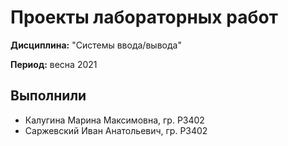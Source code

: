 # Проекты лабораторных работ

**Дисциплина:** "Системы ввода/вывода"

**Период:** весна 2021

## Выполнили

- Калугина Марина Максимовна, гр. P3402
- Саржевский Иван Анатольевич, гр. P3402
